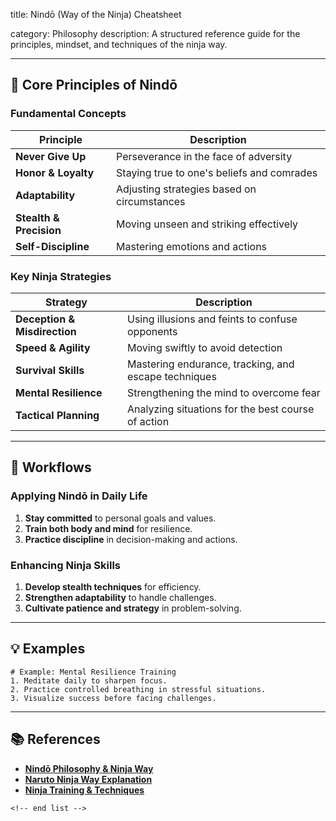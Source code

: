 title: Nindō (Way of the Ninja) Cheatsheet

category: Philosophy
description: A structured reference guide for the principles, mindset, and techniques of the ninja way.

---

## 🏯 **Core Principles of Nindō**

### **Fundamental Concepts**

| Principle                     | Description                                 |
| ----------------------------- | ------------------------------------------- |
| **Never Give Up**       | Perseverance in the face of adversity       |
| **Honor & Loyalty**     | Staying true to one's beliefs and comrades  |
| **Adaptability**        | Adjusting strategies based on circumstances |
| **Stealth & Precision** | Moving unseen and striking effectively      |
| **Self-Discipline**     | Mastering emotions and actions              |

### **Key Ninja Strategies**

| Strategy                           | Description                                          |
| ---------------------------------- | ---------------------------------------------------- |
| **Deception & Misdirection** | Using illusions and feints to confuse opponents      |
| **Speed & Agility**          | Moving swiftly to avoid detection                    |
| **Survival Skills**          | Mastering endurance, tracking, and escape techniques |
| **Mental Resilience**        | Strengthening the mind to overcome fear              |
| **Tactical Planning**        | Analyzing situations for the best course of action   |

---

## 🔄 **Workflows**

### **Applying Nindō in Daily Life**

1. **Stay committed** to personal goals and values.
2. **Train both body and mind** for resilience.
3. **Practice discipline** in decision-making and actions.

### **Enhancing Ninja Skills**

1. **Develop stealth techniques** for efficiency.
2. **Strengthen adaptability** to handle challenges.
3. **Cultivate patience and strategy** in problem-solving.

---

## 💡 **Examples**

```plaintext
# Example: Mental Resilience Training
1. Meditate daily to sharpen focus.  
2. Practice controlled breathing in stressful situations.  
3. Visualize success before facing challenges.  
```

---

## 📚 **References**

- **[Nindō Philosophy &amp; Ninja Way](https://naruto.fandom.com/wiki/Nind%C5%8D)**
- **[Naruto Ninja Way Explanation](https://www.msn.com/en-us/lifestyle/lifestyle-buzz/ninja-way-and-nindo-from-naruto-shippuden-explained/ar-AA1onu62)**
- **[Ninja Training &amp; Techniques](https://www.ninjutsu.com/ninja-training-guide/)**

```
<!-- end list -->
```
